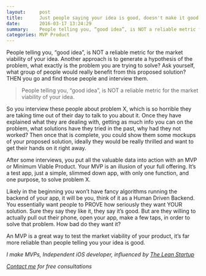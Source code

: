 ```yaml
---
layout:     post
title:      Just people saying your idea is good, doesn't make it good
date:       2016-03-17 13:24:29
summary:    People telling you, “good idea”, is NOT a reliable metric for the market viability of your idea.
categories: MVP Product
---
```


People telling you, “good idea”, is NOT a reliable metric for the market viability of your idea. Another approach is to generate a hypothesis of the problem, what exactly is the problem you are trying to solve? Ask yourself, what group of people would really benefit from this proposed solution? THEN you go and find those people and interview them.

> People telling you, “good idea”, is NOT a reliable metric for the market viability of your idea.

So you interview these people about problem X, which is so horrible they are taking time out of their day to talk to you about it. Once they have explained what they are dealing with, getting as much info you can on the problem, what solutions have they tried in the past, why had they not worked? Then once that is complete, you could show them some mockups of your proposed solution, ideally they would be really thrilled and want to get their hands on it right away. 

After some interviews, you put all the valuable data into action with an MVP or Minimum Viable Product. Your MVP is an illusion of your full offering. It’s a test app, just a simple, slimmed down app, with only one function, and one purpose, to solve problem X. 

Likely in the beginning you won’t have fancy algorithms running the backend of your app, it will be you, think of it as a Human Driven Backend. You essentially want people to PROVE how seriously they want YOUR solution. Sure they say they like it, they say it’s good. But are they willing to actually pull out their phone, open your app, make a few taps, in order to solve that problem. How bad do they want it?

An MVP is a great way to test the market viability of your product, it’s far more reliable than people telling you your idea is good. 

*I make MVPs, Independent iOS developer, influenced by [The Lean Startup](https://en.wikipedia.org/wiki/Lean_startup)*

*[Contact me](../contact/) for free consultations*

